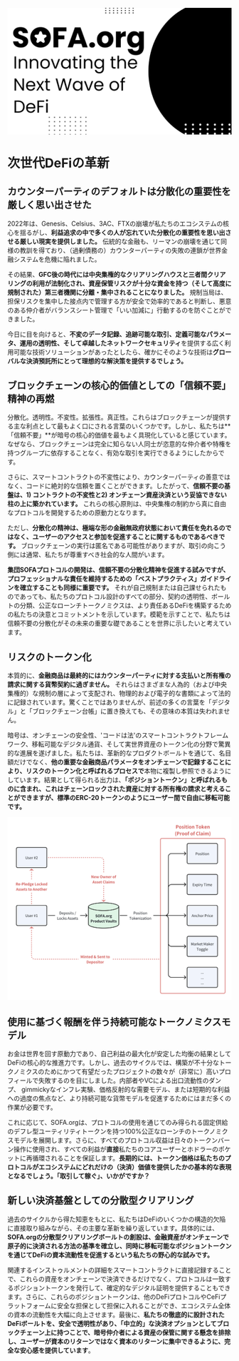 ![](../../static/2.jpg)

# 次世代DeFiの革新

## カウンターパーティのデフォルトは分散化の重要性を厳しく思い出させた

2022年は、Genesis、Celsius、3AC、FTXの崩壊が私たちのエコシステムの核心を揺るがし、**利益追求の中で多くの人が忘れていた分散化の重要性を思い出させる厳しい現実を提供しました。** 伝統的な金融も、リーマンの崩壊を通じて同様の教訓を得ており、（過剰債務の）カウンターパーティの失敗の連鎖が世界金融システムを危機に陥れました。

その結果、**GFC後の時代には中央集権的なクリアリングハウスと三者間クリアリングの利用が法制化され、資産保管リスクが十分な資金を持つ（そして高度に規制された）第三者機関に分離・集中されることになりました。** 規制当局は、担保リスクを集中した接点内で管理する方が安全で効率的であると判断し、悪意のある仲介者がバランスシート管理で「いい加減に」行動するのを防ぐことができました。

今日に目を向けると、**不変のデータ記録、追跡可能な取引、定義可能なパラメータ、運用の透明性、そして卓越したネットワークセキュリティ**を提供する広く利用可能な技術ソリューションがあったとしたら、確かにそのような技術は**グローバルな決済預託所にとって理想的な解決策を提供するでしょう。** 

## ブロックチェーンの核心的価値としての「信頼不要」精神の再燃

分散化。透明性。不変性。拡張性。真正性。これらはブロックチェーンが提供する主な利点として最もよく口にされる言葉のいくつかです。しかし、私たちは**「信頼不要」**が暗号の核心的価値を最もよく具現化していると感じています。なぜなら、ブロックチェーンは完全に知らない人同士が恣意的な仲介者や特権を持つグループに依存することなく、有効な取引を実行できるようにしたからです。

さらに、スマートコントラクトの不変性により、カウンターパーティの善意ではなく、コードに絶対的な信頼を置くことができます。したがって、**信頼不要の基盤は、1) コントラクトの不変性と2) オンチェーン資産決済という妥協できない柱の上に築かれています。** これらの核心原則は、中央集権の制約から真に自由なプロトコルを開発するための原動力となります。

ただし、**分散化の精神は、極端な形の金融無政府状態において責任を免れるのではなく、ユーザーのアクセスと参加を促進することに関するものであるべきです。** ブロックチェーンの実行は匿名である可能性がありますが、取引の向こう側には通常、私たちが尊重すべき社会的な人間がいます。

**集団SOFAプロトコルの開発は、信頼不要の分散化精神を促進する試みですが、プロフェッショナルな責任を維持するための「ベストプラクティス」ガイドラインを確立することも同様に重要です。** それが自己規制または自己課せられたものであっても、私たちのプロトコル設計のすべての部分、契約の透明性、ボールトの分類、公正なローンチトークノミクスは、より責任あるDeFiを構築するための私たちの決意とコミットメントを示しています。模範を示すことで、私たちは信頼不要の分散化がその未来の重要な礎であることを世界に示したいと考えています。

## リスクのトークン化

本質的に、**金融商品は最終的にはカウンターパーティに対する支払いと所有権の請求に関する貨幣契約に過ぎません。** それらはさまざまな人為的（および中央集権的）な規制の層によって支配され、物理的および電子的な書類によって法的に記録されています。驚くことではありませんが、前述の多くの言葉を「デジタル」と「ブロックチェーン台帳」に置き換えても、その意味の本質は失われません。

暗号は、オンチェーンの安全性、'コードは法'のスマートコントラクトフレームワーク、移転可能なデジタル通貨、そして実世界資産のトークン化の分野で驚異的な進展を遂げました。私たちは、革新的なプロダクトボールトを通じて、名目額だけでなく、**他の重要な金融商品パラメータをオンチェーンで記録することにより、リスクのトークン化と呼ばれるプロセスで**本物に複製し参照できるようにしています。結果として得られる出力は、**「ポジショントークン」と呼ばれるものに含まれ、これはチェーンロックされた資産に対する所有権の請求と考えることができますが、標準のERC-20トークンのようにユーザー間で自由に移転可能です。**

![](../../static/draw3.png)

## 使用に基づく報酬を伴う持続可能なトークノミクスモデル

お金は世界を回す原動力であり、自己利益の最大化が安定した均衡の結果としてDeFiの核心的な推進力です。しかし、過去のサイクルでは、構築が不十分なトークノミクスのためにかつて有望だったプロジェクトの数々が（非常に）高いプロフィールで失敗するのを目にしました。内部者やVCによる出口流動性のダンプ、 gimmickyなインフレ実験、価格反射的な需要モデル、または短期的な利益への過度の焦点など、より持続可能な貨幣モデルを促進するためにはまだ多くの作業が必要です。

これに応じて、SOFA.orgは、プロトコルの使用を通じてのみ得られる固定供給のデフレ型ユーティリティトークンを持つ100%公正なローンチのトークノミクスモデルを展開します。さらに、すべてのプロトコル収益は日々のトークンバーン操作に使用され、すべての利益が**直接**私たちのコアユーザーとホドラーのポケットに再循環されることを保証します。**長期的には、トークン価格は私たちのプロトコルがエコシステムにどれだけの（決済）価値を提供したかの基本的な表現となるでしょう。「取引して稼ぐ」、いかがですか？**

## 新しい決済基盤としての分散型クリアリング

過去のサイクルから得た知恵をもとに、私たちはDeFiのいくつかの構造的欠陥に直接取り組みながら、その主要な革新を繰り返しています。具体的には、**SOFA.orgの分散型クリアリングボールトの創設は、金融資産がオンチェーンで原子的に決済される方法の基準を確立し、同時に移転可能なポジショントークンを通じてDeFiの資本流動性を促進するという私たちの野心的な試みです。**

関連するインストゥルメントの詳細をスマートコントラクトに直接記録することで、これらの資産をオンチェーンで決済できるだけでなく、プロトコルは一致するポジショントークンを発行して、確定的なデジタル証明を提供することもできます。さらに、これらのポジショントークンは、他のDeFiプロトコルやCeFiプラットフォームに安全な担保として担保に入れることができ、エコシステム全体の資本の流動性を大幅に向上させます。最後に、**私たちの徹底的に設計されたDeFiボールトを、安全で透明性があり、「中立的」な決済オプションとしてブロックチェーン上に持つことで、暗号仲介者による資産の保管に関する懸念を排除し、ユーザーが資本のリターンではなく資本のリターンに集中できるように、完全な安心感を提供しています**。
